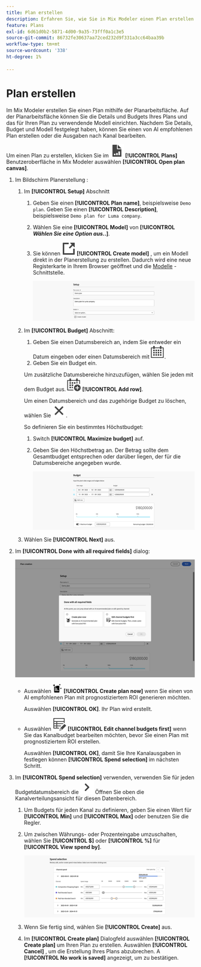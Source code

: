```yaml
---
title: Plan erstellen
description: Erfahren Sie, wie Sie in Mix Modeler einen Plan erstellen.
feature: Plans
exl-id: 6d61d0b2-5871-4d00-9a35-73fff0a1c3e5
source-git-commit: 86732fe30637aa72ced232d9f331a3cc64baa39b
workflow-type: tm+mt
source-wordcount: '338'
ht-degree: 1%

---
```



# Plan erstellen

Im Mix Modeler erstellen Sie einen Plan mithilfe der Planarbeitsfläche. Auf der Planarbeitsfläche können Sie die Details und Budgets Ihres Plans und das für Ihren Plan zu verwendende Modell einrichten. Nachdem Sie Details, Budget und Modell festgelegt haben, können Sie einen von AI empfohlenen Plan erstellen oder die Ausgaben nach Kanal bearbeiten.

Um einen Plan zu erstellen, klicken Sie im ![PLan](../assets/icons/FileChart.svg) **[!UICONTROL Plans]** Benutzeroberfläche in Mix Modeler auswählen **[!UICONTROL Open plan canvas]**.

1. Im Bildschirm Planerstellung :

   1. Im **[!UICONTROL Setup]** Abschnitt

      1. Geben Sie einen **[!UICONTROL Plan name]**, beispielsweise `Demo plan`. Geben Sie einen **[!UICONTROL Description]**, beispielsweise `Demo plan for Luma company`.
      1. Wählen Sie eine **[!UICONTROL Model]** von **[!UICONTROL _Wählen Sie eine Option aus._.]**.
      1. Sie können ![LinkOut](../assets/icons/LinkOut.svg) **[!UICONTROL Create model]** , um ein Modell direkt in der Planerstellung zu erstellen. Dadurch wird eine neue Registerkarte in Ihrem Browser geöffnet und die [Modelle](../models/overview.md) -Schnittstelle.

         ![Einrichtung planen](../assets/plan-setup.png)

   1. Im **[!UICONTROL Budget]** Abschnitt:

      1. Geben Sie einen Datumsbereich an, indem Sie entweder ein Datum eingeben oder einen Datumsbereich mit ![Kalender](../assets/icons/Calendar.svg).
      1. Geben Sie ein Budget ein.

      Um zusätzliche Datumsbereiche hinzuzufügen, wählen Sie jeden mit dem Budget aus. ![CalendarAdd](../assets/icons/CalendarAdd.svg) **[!UICONTROL Add row]**.

      Um einen Datumsbereich und das zugehörige Budget zu löschen, wählen Sie ![Schließen](../assets/icons/Close.svg).

      So definieren Sie ein bestimmtes Höchstbudget:

      1. Switch **[!UICONTROL Maximize budget]** auf.
      1. Geben Sie den Höchstbetrag an. Der Betrag sollte dem Gesamtbudget entsprechen oder darüber liegen, der für die Datumsbereiche angegeben wurde.

         ![Budget planen](../assets/plan-budget.png)

   1. Wählen Sie **[!UICONTROL Next]** aus.

1. Im **[!UICONTROL Done with all required fields]** dialog:

   ![Plan abgeschlossen](../assets/plan-done-required-fields.png)

   * Auswählen <img src="../assets/icons/NewPlan.svg" width="25" /> **[!UICONTROL Create plan now]** wenn Sie einen von AI empfohlenen Plan mit prognostiziertem ROI generieren möchten.

     Auswählen **[!UICONTROL OK]**. Ihr Plan wird erstellt.


   * Auswählen ![TableEdit](../assets/icons/TableEdit.svg) **[!UICONTROL Edit channel budgets first]** wenn Sie das Kanalbudget bearbeiten möchten, bevor Sie einen Plan mit prognostiziertem ROI erstellen.

     Auswählen **[!UICONTROL OK]**, damit Sie Ihre Kanalausgaben in festlegen können **[!UICONTROL Spend selection]** im nächsten Schritt.



1. Im **[!UICONTROL Spend selection]** verwenden, verwenden Sie für jeden Budgetdatumsbereich die ![Chevron](../assets/icons/ChevronRight.svg) Öffnen Sie oben die Kanalverteilungsansicht für diesen Datenbereich.

   1. Um Budgets für jeden Kanal zu definieren, geben Sie einen Wert für **[!UICONTROL Min]** und **[!UICONTROL Max]** oder benutzen Sie die Regler.

   1. Um zwischen Währungs- oder Prozenteingabe umzuschalten, wählen Sie **[!UICONTROL $]** oder **[!UICONTROL %]** für **[!UICONTROL View spend by]**.

      ![Ausgabenauswahl](../assets/plan-spend-selection.png)

   1. Wenn Sie fertig sind, wählen Sie **[!UICONTROL Create]** aus.

   1. Im **[!UICONTROL Create plan]** Dialogfeld auswählen **[!UICONTROL Create plan]** um Ihren Plan zu erstellen. Auswählen **[!UICONTROL Cancel]** , um die Erstellung Ihres Plans abzubrechen. A **[!UICONTROL No work is saved]** angezeigt, um zu bestätigen.
